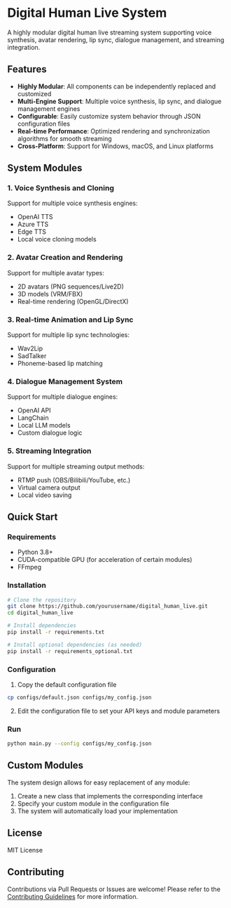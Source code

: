 # Digital Human Live System

A highly modular digital human live streaming system supporting voice synthesis, avatar rendering, lip sync, dialogue management, and streaming integration.

## Features

- **Highly Modular**: All components can be independently replaced and customized
- **Multi-Engine Support**: Multiple voice synthesis, lip sync, and dialogue management engines
- **Configurable**: Easily customize system behavior through JSON configuration files
- **Real-time Performance**: Optimized rendering and synchronization algorithms for smooth streaming
- **Cross-Platform**: Support for Windows, macOS, and Linux platforms

## System Modules

### 1. Voice Synthesis and Cloning

Support for multiple voice synthesis engines:
- OpenAI TTS
- Azure TTS
- Edge TTS
- Local voice cloning models

### 2. Avatar Creation and Rendering

Support for multiple avatar types:
- 2D avatars (PNG sequences/Live2D)
- 3D models (VRM/FBX)
- Real-time rendering (OpenGL/DirectX)

### 3. Real-time Animation and Lip Sync

Support for multiple lip sync technologies:
- Wav2Lip
- SadTalker
- Phoneme-based lip matching

### 4. Dialogue Management System

Support for multiple dialogue engines:
- OpenAI API
- LangChain
- Local LLM models
- Custom dialogue logic

### 5. Streaming Integration

Support for multiple streaming output methods:
- RTMP push (OBS/Bilibili/YouTube, etc.)
- Virtual camera output
- Local video saving

## Quick Start

### Requirements

- Python 3.8+
- CUDA-compatible GPU (for acceleration of certain modules)
- FFmpeg

### Installation

```bash
# Clone the repository
git clone https://github.com/yourusername/digital_human_live.git
cd digital_human_live

# Install dependencies
pip install -r requirements.txt

# Install optional dependencies (as needed)
pip install -r requirements_optional.txt
```

### Configuration

1. Copy the default configuration file
```bash
cp configs/default.json configs/my_config.json
```

2. Edit the configuration file to set your API keys and module parameters

### Run

```bash
python main.py --config configs/my_config.json
```

## Custom Modules

The system design allows for easy replacement of any module:

1. Create a new class that implements the corresponding interface
2. Specify your custom module in the configuration file
3. The system will automatically load your implementation

## License

MIT License

## Contributing

Contributions via Pull Requests or Issues are welcome! Please refer to the [Contributing Guidelines](CONTRIBUTING.md) for more information. 
